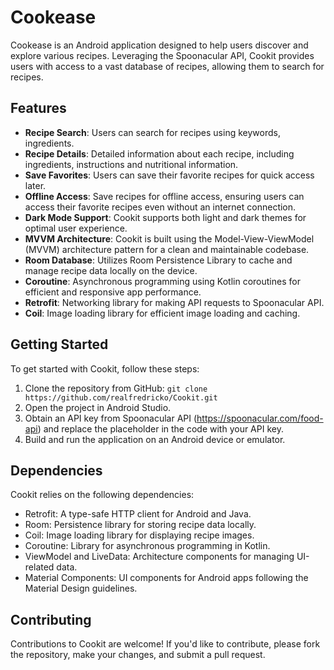 # Cookease

Cookease is an Android application designed to help users discover and explore various recipes. Leveraging the Spoonacular API, Cookit provides users with access to a vast database of recipes, allowing them to search for recipes.

## Features

- **Recipe Search**: Users can search for recipes using keywords, ingredients.
- **Recipe Details**: Detailed information about each recipe, including ingredients, instructions and nutritional information.
- **Save Favorites**: Users can save their favorite recipes for quick access later.
- **Offline Access**: Save recipes for offline access, ensuring users can access their favorite recipes even without an internet connection.
- **Dark Mode Support**: Cookit supports both light and dark themes for optimal user experience.
- **MVVM Architecture**: Cookit is built using the Model-View-ViewModel (MVVM) architecture pattern for a clean and maintainable codebase.
- **Room Database**: Utilizes Room Persistence Library to cache and manage recipe data locally on the device.
- **Coroutine**: Asynchronous programming using Kotlin coroutines for efficient and responsive app performance.
- **Retrofit**: Networking library for making API requests to Spoonacular API.
- **Coil**: Image loading library for efficient image loading and caching.

## Getting Started

To get started with Cookit, follow these steps:

1. Clone the repository from GitHub: `git clone https://github.com/realfredricko/Cookit.git`
2. Open the project in Android Studio.
3. Obtain an API key from Spoonacular API (https://spoonacular.com/food-api) and replace the placeholder in the code with your API key.
4. Build and run the application on an Android device or emulator.

## Dependencies

Cookit relies on the following dependencies:

- Retrofit: A type-safe HTTP client for Android and Java.
- Room: Persistence library for storing recipe data locally.
- Coil: Image loading library for displaying recipe images.
- Coroutine: Library for asynchronous programming in Kotlin.
- ViewModel and LiveData: Architecture components for managing UI-related data.
- Material Components: UI components for Android apps following the Material Design guidelines.

## Contributing

Contributions to Cookit are welcome! If you'd like to contribute, please fork the repository, make your changes, and submit a pull request.
